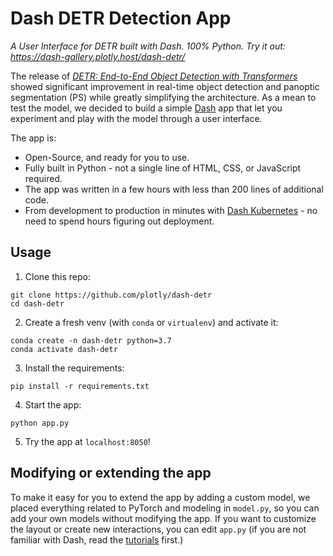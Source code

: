 # Dash DETR Detection App

*A User Interface for DETR built with Dash. 100% Python. Try it out: https://dash-gallery.plotly.host/dash-detr/*

The release of [*DETR: End-to-End Object Detection with Transformers*](https://github.com/facebookresearch/detr) showed significant improvement in real-time object detection and panoptic segmentation (PS) while greatly simplifying the architecture. As a mean to test the model, we decided to build a simple [Dash](https://plotly.com/dash/) app that let you experiment and play with the model through a user interface.



The app is:
* Open-Source, and ready for you to use.
* Fully built in Python - not a single line of HTML, CSS, or JavaScript required.
* The app was written in a few hours with less than 200 lines of additional code.
* From development to production in minutes with [Dash Kubernetes](https://plotly.com/dash/kubernetes/) - no need to spend hours figuring out deployment.


## Usage

1. Clone this repo:
```
git clone https://github.com/plotly/dash-detr
cd dash-detr
```

2. Create a fresh venv (with `conda` or `virtualenv`) and activate it:
```
conda create -n dash-detr python=3.7
conda activate dash-detr
```

3. Install the requirements:
```
pip install -r requirements.txt
```

4. Start the app:
```
python app.py
```

5. Try the app at `localhost:8050`!

## Modifying or extending the app

To make it easy for you to extend the app by adding a custom model, we placed everything related to PyTorch and modeling in `model.py`, so you can add your own models without modifying the app. If you want to customize the layout or create new interactions, you can edit `app.py` (if you are not familiar with Dash, read the [tutorials](https://dash.plotly.com/installation) first.)
